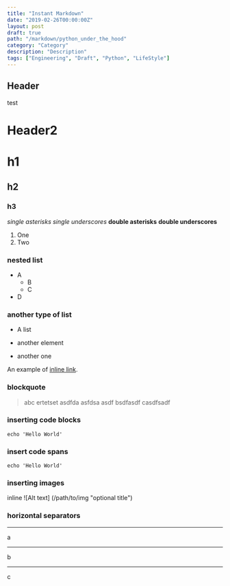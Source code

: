 ```yaml
---
title: "Instant Markdown"
date: "2019-02-26T00:00:00Z"
layout: post
draft: true
path: "/markdown/python_under_the_hood"
category: "Category"
description: "Description"
tags: ["Engineering", "Draft", "Python", "LifeStyle"]
---
```


Header
------------------
test

Header2
==================

# h1
## h2
### h3


 *single asterisks*
_single underscores_
**double asterisks**
__double underscores__

1. One
2. Two


### nested list
- A
    - B
    - C
- D

### another type of list
* A list
- another element
+ another one


An example of [inline link](http://example.com "Example").

### blockquote
> abc
ertetset
asdfda asfdsa asdf 
> bsdfasdf
> casdfsadf

### inserting code blocks
    echo 'Hello World'

### insert code spans
`echo 'Hello World'`

### inserting images
inline
![Alt text] (/path/to/img "optional title")

### horizontal separators
***
a
* * *
b 
___
c
